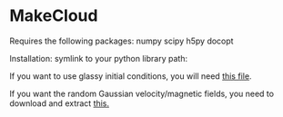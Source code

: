# MakeCloud

Requires the following packages:
numpy
scipy
h5py
docopt

Installation: symlink to your python library path:


If you want to use glassy initial conditions, you will need <a href=http://www.tapir.caltech.edu/~mgrudich/files/glass_orig.npy>this file</a>.

If you want the random Gaussian velocity/magnetic fields, you need to download and extract <a href=http://www.tapir.caltech.edu/~mgrudich/files/turb.tar.gz> this.</a>